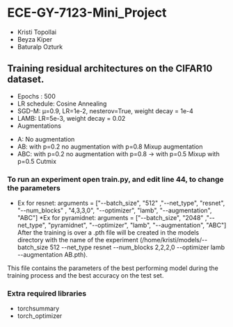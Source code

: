 # ECE-GY-7123-Mini_Project

* Kristi Topollai
* Beyza Kiper
* Baturalp Ozturk 

## Training residual architectures on the CIFAR10 dataset.


* Epochs : 500
* LR schedule: Cosine Annealing
* SGD-M: μ=0.9, LR=1e-2, nesterov=True, weight decay = 1e-4
* LAMB: LR=5e-3, weight decay = 0.02
* Augmentations
- A: No augmentation
- AB: with p=0.2 no augmentation with p=0.8 Mixup augmentation
- ABC: with p=0.2 no augmentation with p=0.8 -> with p=0.5 Mixup with p=0.5 Cutmix

### To run an experiment open train.py, and edit line 44, to change the parameters
 * Ex for resnet: arguments = ["--batch_size", "512" ,"--net_type", "resnet", "--num_blocks" , "4,3,3,0", "--optimizer", "lamb", "--augmentation", "ABC"]
 *Ex for pyramidnet: arguments = ["--batch_size", "2048" ,"--net_type", "pyramidnet", "--optimizer", "lamb", "--augmentation", "ABC"]
 After the training is over a .pth file will be created in the models directory with the name of the experiment (/home/kristi/models/--batch_size 512 --net_type resnet --num_blocks 2,2,2,0 --optimizer lamb --augmentation AB.pth). 

This file contains the parameters of the best performing model during the training process and the best accuracy on the test set.

### Extra required libraries
* torchsummary
* torch_optimizer


